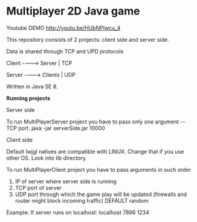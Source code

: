 Multiplayer 2D Java game
========================

Youtube DEMO
http://youtu.be/HUbNPIwcu_4
 
 
This repository consists of 2 projects: client side and server side.

Data is shared through TCP and UPD protocols


Client ----> Server  | TCP

Server ----> Clients | UDP


Written in Java SE 8.

 
**Running projects**
 
 
Server side 
 
To run MultiPlayerServer project you have to pass only one argument -- TCP port.
java -jar serverSide.jar 10000
 
 
Client side 

Default lwjgl natives are compatible with LINUX. Change that if you use other OS. Look into lib directory.
 
To run MultiPlayerClient project you have to pass arguments in such order 

1. IP of server where server side is running 
2. TCP port of server 
3. UDP port through which the game play will be updated (firewalls and router might block incoming traffic) DEFAULT random
 

Example: 
If server runs on localhost: 
localhost 7896 1234  

